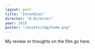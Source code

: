 ```yaml
---
layout: post
title: "Incendies"
director: "A Director"
year: 2010
poster: "/assets/img/home.png"
---
```


My review or thoughts on the film go here.
